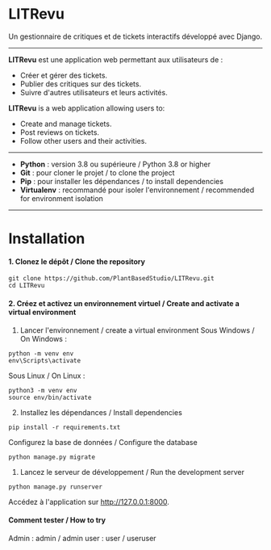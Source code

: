 # LITRevu

Un gestionnaire de critiques et de tickets interactifs développé avec Django.

---


**LITRevu** est une application web permettant aux utilisateurs de :
- Créer et gérer des tickets.
- Publier des critiques sur des tickets.
- Suivre d'autres utilisateurs et leurs activités.

**LITRevu** is a web application allowing users to:
- Create and manage tickets.
- Post reviews on tickets.
- Follow other users and their activities.

---


- **Python** : version 3.8 ou supérieure / Python 3.8 or higher
- **Git** : pour cloner le projet / to clone the project
- **Pip** : pour installer les dépendances / to install dependencies
- **Virtualenv** : recommandé pour isoler l'environnement / recommended for environment isolation

---

# Installation

#### **1. Clonez le dépôt / Clone the repository**

```
git clone https://github.com/PlantBasedStudio/LITRevu.git
cd LITRevu
```

#### **2. Créez et activez un environnement virtuel / Create and activate a virtual environment**

1. Lancer l'environnement / create a virtual environment
Sous Windows / On Windows :

```
python -m venv env
env\Scripts\activate
```

Sous Linux / On Linux :

```
python3 -m venv env
source env/bin/activate
```

2. Installez les dépendances / Install dependencies

```
pip install -r requirements.txt
```

Configurez la base de données / Configure the database


```
python manage.py migrate
```

1. Lancez le serveur de développement / Run the development server
```
python manage.py runserver
```

Accédez à l'application sur http://127.0.0.1:8000.


#### Comment tester / How to try
Admin : admin / admin
user : user / useruser
